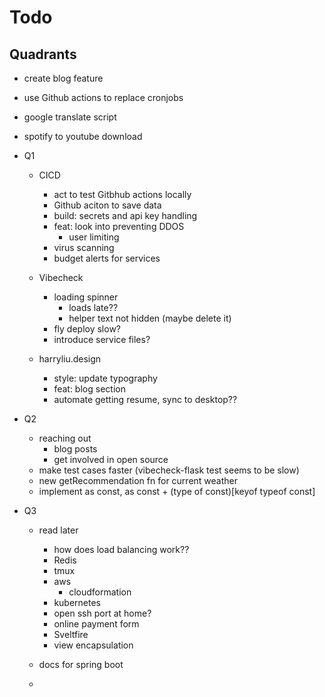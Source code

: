 # Todo

## Quadrants

- create blog feature
- use Github actions to replace cronjobs
- google translate script
- spotify to youtube download

- Q1

  - CICD

    - act to test Gitbhub actions locally
    - Github aciton to save data
    - build: secrets and api key handling
    - feat: look into preventing DDOS
      - user limiting
    - virus scanning
    - budget alerts for services

  - Vibecheck

    - loading spinner
      - loads late??
      - helper text not hidden (maybe delete it)
    - fly deploy slow?
    - introduce service files?

  - harryliu.design

    - style: update typography
    - feat: blog section
    - automate getting resume, sync to desktop??

- Q2

  - reaching out
    - blog posts
    - get involved in open source
  - make test cases faster (vibecheck-flask test seems to be slow)
  - new getRecommendation fn for current weather
  - implement as const, as const + (type of const)[keyof typeof const]

- Q3

  - read later

    - how does load balancing work??
    - Redis
    - tmux
    - aws
      - cloudformation
    - kubernetes
    - open ssh port at home?
    - online payment form
    - Sveltfire
    - view encapsulation

  - docs for spring boot
  -
